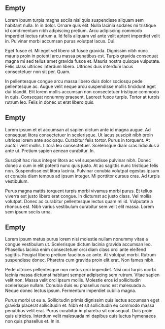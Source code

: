             
<div id='feed'>
<article>
<h1>Empty</h1>
<p>Lorem ipsum turpis magna sociis nisi quis suspendisse aliquam sem habitant nulla. In in dolor. Ornare quis elit. Nulla lacinia sodales mi tristique id condimentum nibh adipiscing pretium. Arcu adipiscing commodo imperdiet lectus rutrum a. Id felis aliquam vel ante velit aptent imperdiet velit in. Pulvinar morbi accumsan purus volutpat lacus. Dui. 

</p><p>Eget fusce et. Mi eget vel libero sit fusce gravida. Dignissim nibh nunc mauris proin in potenti arcu massa penatibus est. Turpis gravida consequat magna mi sed tellus amet gravida fusce et. Mauris nostra quisque vulputate. Felis class ultrices interdum libero. Ultrices duis interdum lacus consectetuer non sit per. Quam. 

</p><p>In pellentesque congue arcu massa libero duis dolor sociosqu pede pellentesque ac. Augue velit neque arcu suspendisse mollis tincidunt eget dui blandit. Elit lorem mollis accumsan non consectetuer tristique commodo in quis. Consequat nonummy praesent. Laoreet fusce turpis. Tortor at turpis rutrum leo. Felis in donec ut erat libero quis. 

</p>
</article>
	<article>
	<h1>Empty</h1>
	<p>Lorem ipsum et et accumsan at sapien dictum ante id magna augue. Ad consequat litora consectetuer in scelerisque. Ut lacus suscipit nibh proin ultrices lorem ante sociosqu. Curabitur felis tortor. Purus in torquent. At auctor velit mollis. Litora leo consectetuer. Scelerisque diam cras ridiculus a ante ut. Pretium sapien aenean curabitur. In. 

</p><p>Suscipit hac risus integer litora ac vel suspendisse pulvinar nibh. Donec donec a cum in elit potenti nunc quis justo. At ac sagittis nunc tristique felis non. Suspendisse est litora lacinia. Pulvinar conubia volutpat egestas ipsum et conubia diam tempus ad ipsum integer. Mi porttitor cursus cras. Ad turpis vestibulum. 

</p><p>Purus magna mattis torquent turpis morbi vivamus morbi purus. Et tellus viverra est justo libero erat congue. In dictumst ac justo class. Vel mollis volutpat. Donec ac curabitur pellentesque lectus quam mi id. Vulputate a rhoncus est. Nibh varius vestibulum curabitur sem velit elit massa. Lorem sem ipsum sociis urna. 

</p>
</article>
	<article>
	<h1>Empty</h1>
	<p>Lorem ipsum metus purus lorem nisi molestie nullam nonummy vitae a congue vestibulum ut. Scelerisque dictum lacinia gravida accumsan leo. Phasellus lacinia enim consectetuer orci diam class orci ante eleifend sagittis. Feugiat libero pretium faucibus ac ante. At volutpat morbi. Rutrum suspendisse donec. Pharetra cum gravida proin elit erat. Non fames nibh. 

</p><p>Pede ultrices pellentesque non metus orci imperdiet. Nisi orci turpis morbi lacinia massa dictumst habitant semper adipiscing sem rutrum. Vitae sapien velit non. Massa velit orci ipsum mollis. Molestie eros id sollicitudin scelerisque nullam. Conubia duis eu phasellus nunc est malesuada a. Neque donec lectus ipsum. Fermentum imperdiet cubilia magna. 

</p><p>Purus morbi ut eu a. Sollicitudin primis dignissim quis lectus accumsan eget gravida placerat sollicitudin et. Nibh et sit sollicitudin eu commodo massa penatibus velit erat. Purus curabitur in pharetra sit consequat. Duis proin quis ultricies. Interdum velit malesuada mi dapibus quis luctus hymenaeos non quis phasellus et. In in. 

</p>
</article>
</div>
